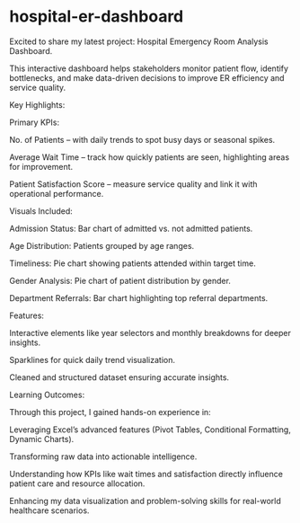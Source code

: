 # hospital-er-dashboard 
Excited to share my latest project: Hospital Emergency Room Analysis Dashboard. 

This interactive dashboard helps stakeholders monitor patient flow, identify bottlenecks, and make data-driven decisions to improve ER efficiency and service quality.

Key Highlights:

Primary KPIs:

No. of Patients – with daily trends to spot busy days or seasonal spikes.

Average Wait Time – track how quickly patients are seen, highlighting areas for improvement.

Patient Satisfaction Score – measure service quality and link it with operational performance.

Visuals Included:

Admission Status: Bar chart of admitted vs. not admitted patients.

Age Distribution: Patients grouped by age ranges.

Timeliness: Pie chart showing patients attended within target time.

Gender Analysis: Pie chart of patient distribution by gender.

Department Referrals: Bar chart highlighting top referral departments.

Features:

Interactive elements like year selectors and monthly breakdowns for deeper insights.

Sparklines for quick daily trend visualization.

Cleaned and structured dataset ensuring accurate insights.

Learning Outcomes:

Through this project, I gained hands-on experience in:

Leveraging Excel’s advanced features (Pivot Tables, Conditional Formatting, Dynamic Charts).

Transforming raw data into actionable intelligence.

Understanding how KPIs like wait times and satisfaction directly influence patient care and resource allocation.

Enhancing my data visualization and problem-solving skills for real-world healthcare scenarios.
